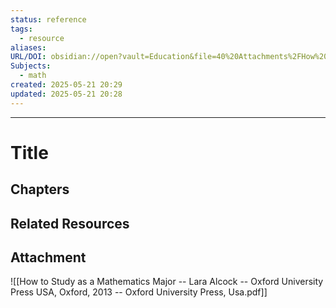 ```yaml
---
status: reference
tags:
  - resource
aliases: 
URL/DOI: obsidian://open?vault=Education&file=40%20Attachments%2FHow%20to%20Study%20as%20a%20Mathematics%20Major%20--%20Lara%20Alcock%20--%20Oxford%20University%20Press%20USA%2C%20Oxford%2C%202013%20--%20Oxford%20University%20Press%2C%20Usa%20--%209780191637346%20--%20b25c4c89f88780468e266d0165b7875f%20--%20Anna%E2%80%99s%20Archive.pdf
Subjects:
  - math
created: 2025-05-21 20:29
updated: 2025-05-21 20:28
---
```

---
# Title

## Chapters

## Related Resources


## Attachment
![[How to Study as a Mathematics Major -- Lara Alcock -- Oxford University Press USA, Oxford, 2013 -- Oxford University Press, Usa.pdf]]